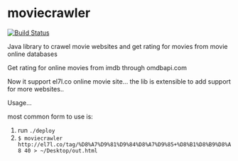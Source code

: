 moviecrawler
=============

[![Build Status](https://travis-ci.org/MuhammadHewedy/moviecrawler.svg?branch=master)](https://travis-ci.org/MuhammadHewedy/moviecrawler)

Java library to crawel movie websites and get rating for movies from movie online databases


Get rating for online movies from imdb through omdbapi.com

Now it support el7l.co online movie site... the lib is extensible to add support for more websites..

Usage...

most common form to use is:

1. run `./deploy`
2. `$ moviecrawler http://el7l.co/tag/%D8%A7%D9%81%D9%84%D8%A7%D9%85+%D8%B1%D8%B9%D8%A8 40 > ~/Desktop/out.html`

